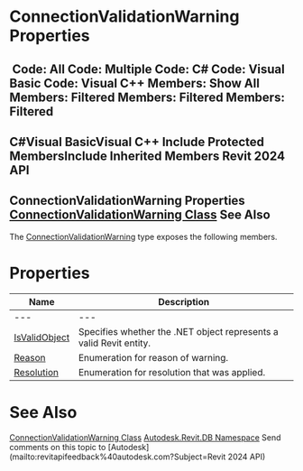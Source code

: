 # ConnectionValidationWarning Properties

﻿
 Code: All Code: Multiple Code: C# Code: Visual Basic Code: Visual C++  Members: Show All Members: Filtered Members: Filtered Members: Filtered   
---  
C#Visual BasicVisual C++
Include Protected MembersInclude Inherited Members
Revit 2024 API  
---  
ConnectionValidationWarning Properties  
[ConnectionValidationWarning Class](610c2f13-1d95-3a43-b845-b39ab3f02d46.md "ConnectionValidationWarning Class") See Also  
---  
The [ConnectionValidationWarning](610c2f13-1d95-3a43-b845-b39ab3f02d46.md "ConnectionValidationWarning Class") type exposes the following members.
# Properties
| Name | Description |
| --- | --- |
| --- | --- | --- |
| [IsValidObject](ab1d69bc-aea2-0c31-8c40-5d9868ac8c6d.md "IsValidObject Property") | Specifies whether the .NET object represents a valid Revit entity. |
| [Reason](7a23ef48-fb9b-17e8-e7b7-a714b3e098e4.md "Reason Property") | Enumeration for reason of warning. |
| [Resolution](3ba5cf6d-0e62-e6cf-49c7-e16af844c83b.md "Resolution Property") | Enumeration for resolution that was applied. |

# See Also
[ConnectionValidationWarning Class](610c2f13-1d95-3a43-b845-b39ab3f02d46.md "ConnectionValidationWarning Class")
[Autodesk.Revit.DB Namespace](87546ba7-461b-c646-cbb1-2cb8f5bff8b2.md "Autodesk.Revit.DB Namespace")
Send comments on this topic to [Autodesk](mailto:revitapifeedback%40autodesk.com?Subject=Revit 2024 API)